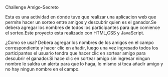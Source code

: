 Challenge Amigo-Secreto

Esta es una actividad en donde tuve que realizar una aplicacion web que permite hacer un sorteo entre amigos y descubrir quien es el ganador.Se debera agregar los nombres de todos los participantes para que comience el sorteo.Este proyecto esta realizado con HTML,CSS y JavaScript.

¿Como se usa?
Debera agregar los nombres de los amigos en el campo correspondiente y hacer clic en añadir, luego una vez ingresado todos los participantes el usuario tendra que hacer clic en sortear amigo para descubrir el ganador.Si hace clic en sortear amigo sin ingresar ningun nombre le saldra un alerta para que lo haga, lo mismo si toca añadir amigo y no hay ningun nombre en el campo.



